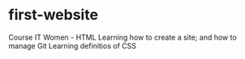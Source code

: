 # first-website
 Course IT Women - HTML
 Learning how to create a site; and how to manage Git
Learning definitios of CSS